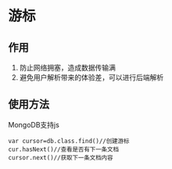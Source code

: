 # 游标
## 作用
1. 防止网络拥塞，造成数据传输满
2. 避免用户解析带来的体验差，可以进行后端解析
## 使用方法
MongoDB支持js

```
var cursor=db.class.find()//创建游标
cur.hasNext()//查看是否有下一条文档
cursor.next()//获取下一条文档内容
```